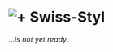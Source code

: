 # ![+](https://avatars0.githubusercontent.com/u/16825571?v=3&s=26) Swiss-Styl

..._is not yet ready_.